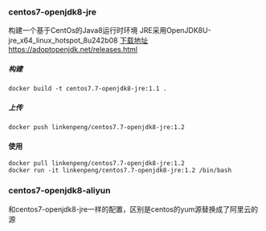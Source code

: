 
### centos7-openjdk8-jre

构建一个基于CentOs的Java8运行时环境
JRE采用OpenJDK8U-jre_x64_linux_hotspot_8u242b08
[下载地址https://adoptopenjdk.net/releases.html](https://adoptopenjdk.net/releases.html)
##### 构建
```
docker build -t centos7.7-openjdk8-jre:1.1 .

```

##### 上传
```
docker push linkenpeng/centos7.7-openjdk8-jre:1.2
```

#### 使用
```
docker pull linkenpeng/centos7.7-openjdk8-jre:1.2
docker run -it linkenpeng/centos7.7-openjdk8-jre:1.2 /bin/bash
```

### centos7-openjdk8-aliyun
和centos7-openjdk8-jre一样的配置，区别是centos的yum源替换成了阿里云的源